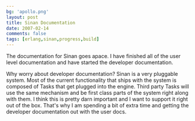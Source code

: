 ```yaml
---
bg: 'apollo.png'
layout: post
title: Sinan Documentation
date: 2007-02-14
comments: false
tags: [erlang,sinan,progress,build]
---
```


The documentation for Sinan goes apace. I have finished all of the
user level documentation and have started the developer documentation.

Why worry about developer documentation? Sinan is a very pluggable
system. Most of the current functionality that ships with the system
is composed of Tasks that get plugged into the engine. Third party
Tasks will use the same mechanism and be first class parts of the
system right along with them. I think this is pretty darn important
and I want to support it right out of the box. That's why I am
spending a bit of extra time and getting the developer documentation
out with the user docs.
